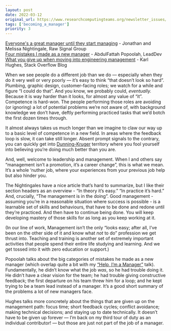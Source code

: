 ```yaml
---
layout: post
date: 2022-03-12
original_url: https://www.researchcomputingteams.org/newsletter_issues/0113
tags: ['becoming_a_manager']
priority: 3
---
```


<!-- markdownlint-disable MD033 -->
<!-- markdownlint-disable MD041 -->
<!-- markdownlint-disable MD049 -->

[Everyone's a great manager until they start managing](https://us14.campaign-archive.com/?u=c5c0614e6c57b2af2259dc51a&id=474ef6ca81) - Jonathan and Melissa Nightingale, Raw Signal Group<br>
[Four mistakes I made as a new manager](https://leaddev.com/skills-new-managers/four-mistakes-i-made-new-manager#Echobox=1647045869) - AbdulFattah Popoolah, LeadDev<br>
[What you give up when moving into engineering management](https://stackoverflow.blog/2022/02/23/what-you-give-up-when-moving-into-engineering-management/) - Karl Hughes, Stack Overflow Blog

When we see people do a different job than we do — especially when they do it very well or very poorly — it’s easy to think “that doesn’t look so hard”.  Plumbing, graphic design, customer-facing roles; we watch for a while and figure “I could do that”.   And you know, we probably could, *eventually.*  Because it is way harder than it looks, for almost any value of “it”.  Competence is hard-won.  The people performing those roles are avoiding (or ignoring) a lot of potential problems we’re not aware of, with background knowledge we don’t have, deftly performing practiced tasks that we’d botch the first dozen times through.

It almost always takes us much longer than we imagine to claw our way up to a basic level of competence in a new field.  In areas where the feedback loop is slow,  it can take still longer.  Absent prompt signals to the contrary, you can quickly get into [Dunning-Kruger](https://en.wikipedia.org/wiki/Dunning–Kruger_effect) territory where you fool yourself into believing you’re doing much better than you are.

And, well, welcome to leadership and management.  When I and others say “management isn’t a promotion, it’s a career change”, this is what we mean.  It’s a whole ‘nuther job, where your experiences from your previous job help but also hinder you.

The Nightingales have a nice article that’s hard to summarize, but I like their section headers as an overview - “In theory it’s easy.”  “In practice it’s hard.” And, crucially, “The management is in the doing”.  Good management - assuming you’re in a reasonable situation where success is possible - is a learnable set of skills and behaviours,  that have to be done and redone until they’re practiced.  And then have to continue being done.  You will keep developing mastery of those skills for as long as you keep working at it.

(In our line of work, Management isn’t the only “looks easy; after all, I’ve been on the other side of it and know what *not* to do” profession we get thrust into.  Teaching and training is another set of extremely important activities that people spend their entire life studying and learning.  And we get tossed into it with zero education or support.)

Popoolah talks about the big categories of mistakes he made as a new manager (which overlap quite a bit with my [“Help, I’m a Manager”](https://www.researchcomputingteams.org/SORSE) talk).  Fundamentally, he didn’t know what the job *was*, so he had trouble doing it.  He didn’t have a clear vision for the team; he had trouble giving constructive feedback; the first departure on his team threw him for a loop; and he kept trying to be a team lead instead of a manager.  It’s a good short summary of the problems a lot of new managers face.

Hughes talks more concretely about the things that are given up on the management path: focus time; short feedback cycles; conflict avoidance;  making technical decisions; and staying up to date technically.  It doesn’t have to be given up forever — I’m back on my third tour of duty as an individual contributor! — but those are just not part of the job of a manager.